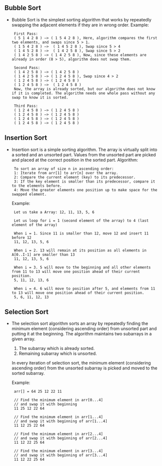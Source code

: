 ## Bubble Sort
*  Bubble Sort is the simplest sorting algorithm that works by repeatedly swapping the adjacent elements if they are in wrong order.
    Example:
    
        First Pass:
        ( 5 1 4 2 8 ) –> ( 1 5 4 2 8 ), Here, algorithm compares the first two elements, and swaps since 5 > 1.
        ( 1 5 4 2 8 ) –>  ( 1 4 5 2 8 ), Swap since 5 > 4
        ( 1 4 5 2 8 ) –>  ( 1 4 2 5 8 ), Swap since 5 > 2
        ( 1 4 2 5 8 ) –> ( 1 4 2 5 8 ), Now, since these elements are already in order (8 > 5), algorithm does not swap them.

        Second Pass:
        ( 1 4 2 5 8 ) –> ( 1 4 2 5 8 )
        ( 1 4 2 5 8 ) –> ( 1 2 4 5 8 ), Swap since 4 > 2
        ( 1 2 4 5 8 ) –> ( 1 2 4 5 8 )
        ( 1 2 4 5 8 ) –>  ( 1 2 4 5 8 )
        Now, the array is already sorted, but our algorithm does not know if it is completed. The algorithm needs one whole pass without any swap to know it is sorted.

        Third Pass:
        ( 1 2 4 5 8 ) –> ( 1 2 4 5 8 )
        ( 1 2 4 5 8 ) –> ( 1 2 4 5 8 )
        ( 1 2 4 5 8 ) –> ( 1 2 4 5 8 )
        ( 1 2 4 5 8 ) –> ( 1 2 4 5 8 )




## Insertion Sort
*  Insertion sort is a simple sorting algorithm. The array is virtually split into a sorted and an unsorted part. Values from the unsorted part are picked and placed at the correct position in the sorted part.
    Algorithm:

        To sort an array of size n in ascending order:
        1: Iterate from arr[1] to arr[n] over the array.
        2: Compare the current element (key) to its predecessor.
        3: If the key element is smaller than its predecessor, compare it to the elements before. 
        4: Move the greater elements one position up to make space for the swapped element.

    Example:

        Let us take a Array: 12, 11, 13, 5, 6

        Let us loop for i = 1 (second element of the array) to 4 (last element of the array)

        When i = 1. Since 11 is smaller than 12, move 12 and insert 11 before 12
        11, 12, 13, 5, 6

        When i = 2. 13 will remain at its position as all elements in A[0..I-1] are smaller than 13
        11, 12, 13, 5, 6

        When i = 3. 5 will move to the beginning and all other elements from 11 to 13 will move one position ahead of their current position.
        5, 11, 12, 13, 6

        When i = 4. 6 will move to position after 5, and elements from 11 to 13 will move one position ahead of their current position.
        5, 6, 11, 12, 13




## Selection Sort
*  The selection sort algorithm sorts an array by repeatedly finding the minimum element (considering ascending order) from unsorted part and putting it at the beginning. The algorithm maintains two subarrays in a given array.

    1) The subarray which is already sorted.
    2) Remaining subarray which is unsorted.

    In every iteration of selection sort, the minimum element (considering ascending order) from the unsorted subarray is picked and moved to the sorted subarray.
    
    Example:

        arr[] = 64 25 12 22 11

        // Find the minimum element in arr[0...4]
        // and swap it with beginning
        11 25 12 22 64

        // Find the minimum element in arr[1...4]
        // and swap it with beginning of arr[1...4]
        11 12 25 22 64

        // Find the minimum element in arr[2...4]
        // and swap it with beginning of arr[2...4]
        11 12 22 25 64

        // Find the minimum element in arr[3...4]
        // and swap it with beginning of arr[3...4]
        11 12 22 25 64 
